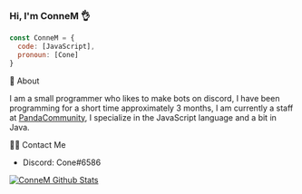 ### Hi, I'm ConneM 👌

```js
const ConneM = {
  code: [JavaScript],
  pronoun: [Cone]
}
```

🐒 About 

I am a small programmer who likes to make bots on discord, I have been programming for a short time approximately 3 months, I am currently a staff at [PandaCommunity](https://discord.gg/panda-community), I specialize in the JavaScript language and a bit in Java.

🙍‍♂️ Contact Me

- Discord: Cone#6586

[![ConneM Github Stats](https://github-readme-stats.vercel.app/api?username=ConneM)](https://github.com/anuraghazra/github-readme-status)

<!--
**ConneM/ConneM** is a ✨ _special_ ✨ repository because its `README.md` (this file) appears on your GitHub profile.

Here are some ideas to get you started:

- 🔭 I’m currently working on ...
- 🌱 I’m currently learning ...
- 👯 I’m looking to collaborate on ...
- 🤔 I’m looking for help with ...
- 💬 Ask me about ...
- 📫 How to reach me: ...
- 😄 Pronouns: ...
- ⚡ Fun fact: ...
-->
